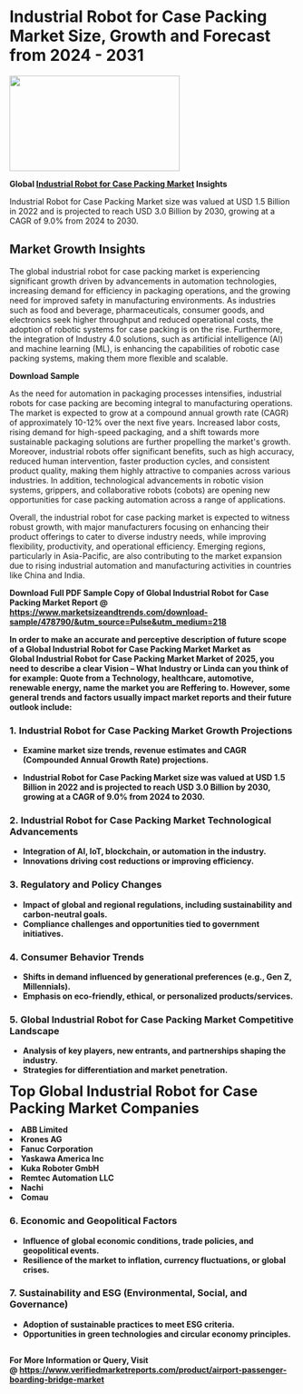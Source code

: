 <H1>Industrial Robot for Case Packing Market Size, Growth and Forecast from 2024 - 2031</H1><img class="aligncenter size-medium wp-image-584254" src="https://thirdeyenews.in/wp-content/uploads/2024/09/Global-Market-Research-300x168.jpeg" alt="" width="300" height="168" /><p><strong>Global&nbsp;<a href="https://www.marketsizeandtrends.com/download-sample/478790/&amp;utm_source=Pulse&amp;utm_medium=218">Industrial Robot for Case Packing Market</a> Insights</strong></p><p>Industrial Robot for Case Packing Market size was valued at USD 1.5 Billion in 2022 and is projected to reach USD 3.0 Billion by 2030, growing at a CAGR of 9.0% from 2024 to 2030.</p><p><h2>Market Growth Insights</h2> <p>The global industrial robot for case packing market is experiencing significant growth driven by advancements in automation technologies, increasing demand for efficiency in packaging operations, and the growing need for improved safety in manufacturing environments. As industries such as food and beverage, pharmaceuticals, consumer goods, and electronics seek higher throughput and reduced operational costs, the adoption of robotic systems for case packing is on the rise. Furthermore, the integration of Industry 4.0 solutions, such as artificial intelligence (AI) and machine learning (ML), is enhancing the capabilities of robotic case packing systems, making them more flexible and scalable.</p> <p><strong>Download Sample</strong></p> <p>As the need for automation in packaging processes intensifies, industrial robots for case packing are becoming integral to manufacturing operations. The market is expected to grow at a compound annual growth rate (CAGR) of approximately 10-12% over the next five years. Increased labor costs, rising demand for high-speed packaging, and a shift towards more sustainable packaging solutions are further propelling the market's growth. Moreover, industrial robots offer significant benefits, such as high accuracy, reduced human intervention, faster production cycles, and consistent product quality, making them highly attractive to companies across various industries. In addition, technological advancements in robotic vision systems, grippers, and collaborative robots (cobots) are opening new opportunities for case packing automation across a range of applications.</p> <p>Overall, the industrial robot for case packing market is expected to witness robust growth, with major manufacturers focusing on enhancing their product offerings to cater to diverse industry needs, while improving flexibility, productivity, and operational efficiency. Emerging regions, particularly in Asia-Pacific, are also contributing to the market expansion due to rising industrial automation and manufacturing activities in countries like China and India.</p> <p><strong></p><p><span class=""><strong>Download Full PDF Sample Copy of Global Industrial Robot for Case Packing Market Report</strong> @ <a href="https://www.marketsizeandtrends.com/download-sample/478790/&amp;utm_source=Pulse&amp;utm_medium=218" target="_blank">https://www.marketsizeandtrends.com/download-sample/478790/&amp;utm_source=Pulse&amp;utm_medium=218</a></span></p><p>In order to make an accurate and perceptive description of future scope of a Global&nbsp;Industrial Robot for Case Packing Market Market as Global&nbsp;Industrial Robot for Case Packing Market Market of 2025, you need to describe a clear Vision &ndash; What Industry or Linda can you think of for example: Quote from a Technology, healthcare, automotive, renewable energy, name the market you are Reffering to. However, some general trends and factors usually impact market reports and their future outlook include:</p><h3>1.&nbsp;<strong>Industrial Robot for Case Packing Market Growth Projections</strong></h3><ul><li>Examine market size trends, revenue estimates and CAGR (Compounded Annual Growth Rate) projections.</li><li><p>Industrial Robot for Case Packing Market size was valued at USD 1.5 Billion in 2022 and is projected to reach USD 3.0 Billion by 2030, growing at a CAGR of 9.0% from 2024 to 2030.</p></li></ul><h3>2.&nbsp;<strong>Industrial Robot for Case Packing Market Technological Advancements</strong></h3><ul><li>Integration of AI, IoT, blockchain, or automation in the industry.</li><li>Innovations driving cost reductions or improving efficiency.</li></ul><h3>3.&nbsp;<strong>Regulatory and Policy Changes</strong></h3><ul><li>Impact of global and regional regulations, including sustainability and carbon-neutral goals.</li><li>Compliance challenges and opportunities tied to government initiatives.</li></ul><h3>4.&nbsp;<strong>Consumer Behavior Trends</strong></h3><ul><li>Shifts in demand influenced by generational preferences (e.g., Gen Z, Millennials).</li><li>Emphasis on eco-friendly, ethical, or personalized products/services.</li></ul><h3>5.&nbsp;<strong>Global Industrial Robot for Case Packing Market Competitive Landscape</strong></h3><ul><li>Analysis of key players, new entrants, and partnerships shaping the industry.</li><li>Strategies for differentiation and market penetration.</li></ul><p data-pm-slice="1 1 []"><span style="color: inherit; font-family: inherit; font-size: 25px;">Top Global Industrial Robot for Case Packing Market Companies</span></p><div class="" data-test-id=""><p><li>ABB Limited</li><li> Krones AG</li><li> Fanuc Corporation</li><li> Yaskawa America Inc</li><li> Kuka Roboter GmbH</li><li> Remtec Automation LLC</li><li> Nachi</li><li> Comau</li></p></div><h3>6.&nbsp;<strong>Economic and Geopolitical Factors</strong></h3><ul><li>Influence of global economic conditions, trade policies, and geopolitical events.</li><li>Resilience of the market to inflation, currency fluctuations, or global crises.</li></ul><h3>7.&nbsp;<strong>Sustainability and ESG (Environmental, Social, and Governance)</strong></h3><ul><li>Adoption of sustainable practices to meet ESG criteria.</li><li>Opportunities in green technologies and circular economy principles.</li></ul><h2><strong style="font-size: 14px;">For More Information or Query, Visit @&nbsp;</strong><a style="background-color: #ffffff; font-size: 14px;" href="https://www.marketsizeandtrends.com/report/industrial-robot-for-case-packing-market/" target="_blank">https://www.verifiedmarketreports.com/product/airport-passenger-boarding-bridge-market</a></h2>
